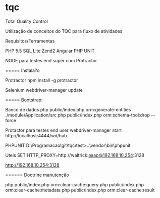 # tqc
Total Quality Control

Utilização de conceitos do TQC para fluxo de atividades

Requisitos/Ferramentas

PHP 5.5
SQL Lite
Zend2
Angular
PHP UNIT

NODE para testes end super com Protractor

=====
Instala?o

Protractor
npm install -g protractor

Selenium
webdriver-manager update

=====
Bootstrap:

Banco de dados
php public/index.php orm:generate-entities ./module/Application/src
php public/index.php orm:schema-tool:drop --force


Protactor para testes end user
webdriver-manager start
http://localhost:4444/wd/hub

PHPUNIT
D:\Programacao\git\tqc\test>..\vendor\bin\phpunit

Uteis
SET HTTP_PROXY=http://waltrick:aaap@192.168.10.254:3128


http://192.168.10.254:3128


======
Doctrine manutenção


php public/index.php orm:clear-cache:query
php public/index.php orm:clear-cache:metadata
php public/index.php orm:clear-cache:result

